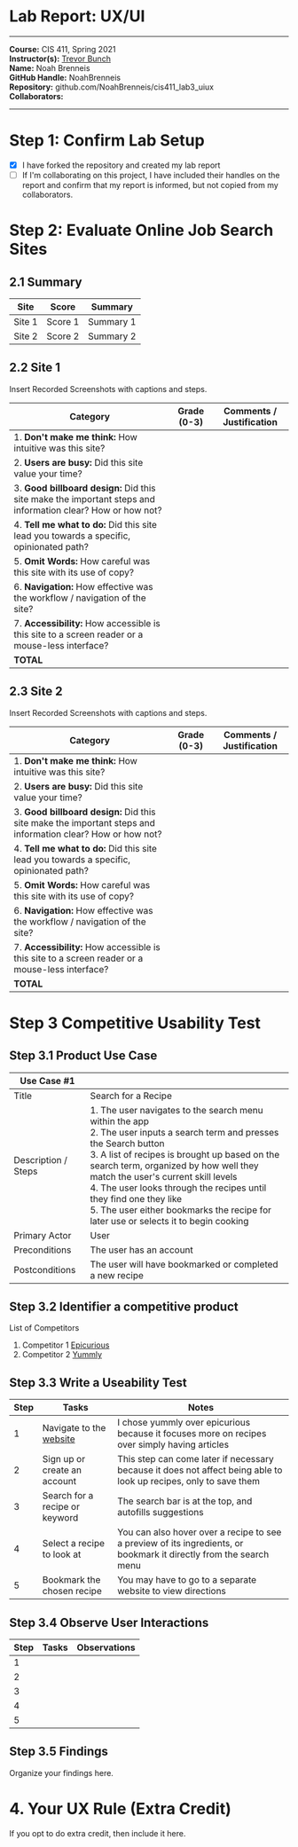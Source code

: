 # Lab Report: UX/UI
___
**Course:** CIS 411, Spring 2021  
**Instructor(s):** [Trevor Bunch](https://github.com/trevordbunch)  
**Name:** Noah Brenneis  
**GitHub Handle:** NoahBrenneis  
**Repository:** github.com/NoahBrenneis/cis411_lab3_uiux  
**Collaborators:**   
___

# Step 1: Confirm Lab Setup
- [x] I have forked the repository and created my lab report
- [ ] If I'm collaborating on this project, I have included their handles on the report and confirm that my report is informed, but not copied from my collaborators.

# Step 2: Evaluate Online Job Search Sites

## 2.1 Summary
| Site | Score | Summary |
|---|---|---|
| Site 1 | Score 1 | Summary 1 |
| Site 2 | Score 2 | Summary 2 |

## 2.2 Site 1
Insert Recorded Screenshots with captions and steps.

| Category | Grade (0-3) | Comments / Justification |
|---|---|---|
| 1. **Don't make me think:** How intuitive was this site? |   |   |
| 2. **Users are busy:** Did this site value your time?  |   |   |
| 3. **Good billboard design:** Did this site make the important steps and information clear? How or how not? |   |   |
| 4. **Tell me what to do:** Did this site lead you towards a specific, opinionated path? |   |   |
| 5. **Omit Words:** How careful was this site with its use of copy? |   |   |
| 6. **Navigation:** How effective was the workflow / navigation of the site? |   |   |
| 7. **Accessibility:** How accessible is this site to a screen reader or a mouse-less interface? |   |   |
| **TOTAL** |   |   |

## 2.3 Site 2
Insert Recorded Screenshots with captions and steps.

| Category | Grade (0-3) | Comments / Justification |
|---|---|---|
| 1. **Don't make me think:** How intuitive was this site? |   |   |
| 2. **Users are busy:** Did this site value your time?  |   |   |
| 3. **Good billboard design:** Did this site make the important steps and information clear? How or how not? |   |   |
| 4. **Tell me what to do:** Did this site lead you towards a specific, opinionated path? |   |   |
| 5. **Omit Words:** How careful was this site with its use of copy? |   |   |
| 6. **Navigation:** How effective was the workflow / navigation of the site? |   |   |
| 7. **Accessibility:** How accessible is this site to a screen reader or a mouse-less interface? |   |   |
| **TOTAL** |   |   |


# Step 3 Competitive Usability Test

## Step 3.1 Product Use Case

| Use Case #1 | |
|---|---|
| Title | Search for a Recipe |
| Description / Steps | 1. The user navigates to the search menu within the app<br> 2. The user inputs a search term and presses the Search button<br> 3. A list of recipes is brought up based on the search term, organized by how well they match the user's current skill levels<br> 4. The user looks through the recipes until they find one they like<br> 5. The user either bookmarks the recipe for later use or selects it to begin cooking |
| Primary Actor | User |
| Preconditions | The user has an account |
| Postconditions | The user will have bookmarked or completed a new recipe |

## Step 3.2 Identifier a competitive product

List of Competitors
1. Competitor 1 [Epicurious](www.epicurious.com)
2. Competitor 2 [Yummly](www.yummly.com)

## Step 3.3 Write a Useability Test

| Step | Tasks | Notes |
|---|---|---|
| 1 | Navigate to the [website](www.yummly.com) | I chose yummly over epicurious because it focuses more on recipes over simply having articles |
| 2 | Sign up or create an account | This step can come later if necessary because it does not affect being able to look up recipes, only to save them |
| 3 | Search for a recipe or keyword | The search bar is at the top, and autofills suggestions |
| 4 | Select a recipe to look at | You can also hover over a recipe to see a preview of its ingredients, or bookmark it directly from the search menu |
| 5 | Bookmark the chosen recipe | You may have to go to a separate website to view directions |

## Step 3.4 Observe User Interactions

| Step | Tasks | Observations |
|---|---|---|
| 1 |   |   |
| 2 |   |   |
| 3 |   |   |
| 4 |   |   |
| 5 |   |   |

## Step 3.5 Findings
Organize your findings here.

# 4. Your UX Rule (Extra Credit)
If you opt to do extra credit, then include it here.